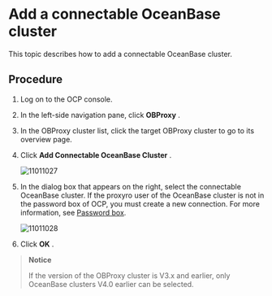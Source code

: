 Add a connectable OceanBase cluster
========================================================

This topic describes how to add a connectable OceanBase cluster.

Procedure
------------------------------

1. Log on to the OCP console.

2. In the left-side navigation pane, click **OBProxy** .

3. In the OBProxy cluster list, click the target OBProxy cluster to go to its overview page.

4. Click **Add Connectable OceanBase Cluster** .

   ![11011027](https://help-static-aliyun-doc.aliyuncs.com/assets/img/en-US/9559917361/p345948.png)

5. In the dialog box that appears on the right, select the connectable OceanBase cluster. If the proxyro user of the OceanBase cluster is not in the password box of OCP, you must create a new connection. For more information, see [Password box](../3.features/10.user-center/4.password-box.md).

   ![11011028](https://help-static-aliyun-doc.aliyuncs.com/assets/img/en-US/9559917361/p345951.png)

6. Click **OK** .

> **Notice**
>
> If the version of the OBProxy cluster is V3.x and earlier, only OceanBase clusters V4.0 earlier can be selected.
